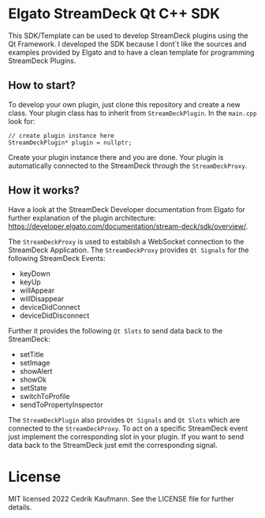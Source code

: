 # Elgato StreamDeck Qt C++ SDK
This SDK/Template can be used to develop StreamDeck plugins using the Qt Framework. I developed the SDK because I dont´t like the sources and examples provided by Elgato and to have a clean template for programming StreamDeck Plugins.

## How to start?
To develop your own plugin, just clone this repository and create a new class. Your plugin class has to inherit from `StreamDeckPlugin`. In the `main.cpp` look for:

    // create plugin instance here
	StreamDeckPlugin* plugin = nullptr;

Create your plugin instance there and you are done. Your plugin is automatically connected to the StreamDeck through the `StreamDeckProxy`.

## How it works?
Have a look at the StreamDeck Developer documentation from Elgato for further explanation of the plugin architecture: https://developer.elgato.com/documentation/stream-deck/sdk/overview/.

The `StreamDeckProxy` is used to establish a WebSocket connection to the StreamDeck Application. The `StreamDeckProxy` provides `Qt Signals` for the following StreamDeck Events: 
 - keyDown
 - keyUp
 - willAppear
 - willDisappear
 - deviceDidConnect
 - deviceDidDisconnect

Further it provides the following `Qt Slots` to send data back to the StreamDeck:
 - setTitle
 - setImage
 - showAlert
 - showOk
 - setState
 - switchToProfile
 - sendToPropertyInspector

The `StreamDeckPlugin` also provides `Qt Signals` and `Qt Slots` which are connected to the `StreamDeckProxy`. To act on a specific StreamDeck event just implement the corresponding slot in your plugin. If you want to send data back to the StreamDeck just emit the corresponding signal.

# License

MIT licensed 2022 Cedrik Kaufmann. See the LICENSE file for further details.
